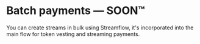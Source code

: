 # Batch payments — SOON™️

You can create streams in bulk using Streamflow, it's incorporated into the main flow for token vesting and streaming payments.
